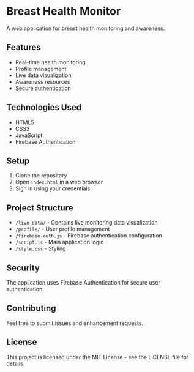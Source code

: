 # Breast Health Monitor

A web application for breast health monitoring and awareness.

## Features

- Real-time health monitoring
- Profile management
- Live data visualization
- Awareness resources
- Secure authentication

## Technologies Used

- HTML5
- CSS3
- JavaScript
- Firebase Authentication

## Setup

1. Clone the repository
2. Open `index.html` in a web browser
3. Sign in using your credentials

## Project Structure

- `/live data/` - Contains live monitoring data visualization
- `/profile/` - User profile management
- `/firebase-auth.js` - Firebase authentication configuration
- `/script.js` - Main application logic
- `/style.css` - Styling

## Security

The application uses Firebase Authentication for secure user authentication.

## Contributing

Feel free to submit issues and enhancement requests.

## License

This project is licensed under the MIT License - see the LICENSE file for details.
